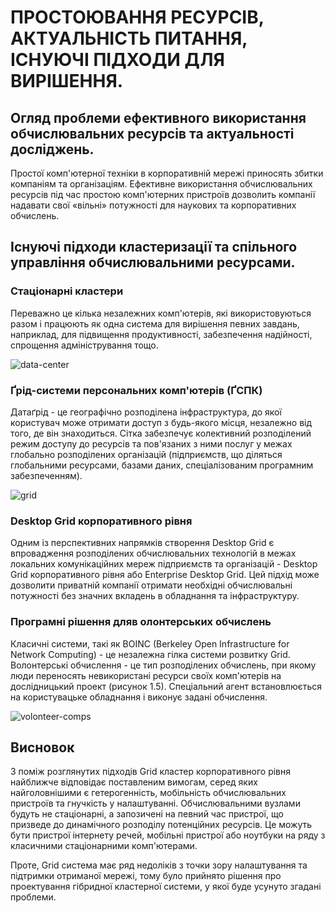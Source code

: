 # ПРОСТОЮВАННЯ РЕСУРСІВ, АКТУАЛЬНІСТЬ ПИТАННЯ, ІСНУЮЧІ ПІДХОДИ ДЛЯ ВИРІШЕННЯ.

## Огляд проблеми ефективного використання обчислювальних ресурсів та актуальності досліджень.

Простої комп'ютерної техніки в корпоративній мережі приносять збитки компаніям та організаціям. Ефективне використання обчислювальних ресурсів під час простою комп'ютерних пристроїв дозволить компанії надавати свої «вільні» потужності для наукових та корпоративних обчислень.

## Існуючі підходи кластеризації та спільного управління обчислювальними ресурсами.

### Стаціонарні кластери

Переважно це кілька незалежних комп'ютерів, які використовуються разом і працюють як одна система для вирішення певних завдань, наприклад, для підвищення продуктивності, забезпечення надійності, спрощення адміністрування тощо.

![data-center](https://encrypted-tbn0.gstatic.com/images?q=tbn:ANd9GcQ19XGolZrsR0MTEsYnEO5gcYbgtDwg_4xqEA&usqp=CAU)

### Ґрід-системи персональних комп'ютерів (ҐСПК)

Датаґрід - це географічно розподілена інфраструктура, до якої користувач може отримати доступ з будь-якого місця, незалежно від того, де він знаходиться. Сітка забезпечує колективний розподілений режим доступу до ресурсів та пов'язаних з ними послуг у межах глобально розподілених організацій (підприємств, що діляться глобальними ресурсами, базами даних, спеціалізованим програмним забезпеченням).

![grid](https://www.researchgate.net/profile/Basappa-Kodada/publication/268003683/figure/fig1/AS:295336758267909@1447425178906/Generic-view-of-Grid-Cluster-Computing-Environment.png)

### Desktop Grid корпоративного рівня

Одним із перспективних напрямків створення Desktop Grid є впровадження розподілених обчислювальних технологій в межах локальних комунікаційних мереж підприємств та організацій - Desktop Grid корпоративного рівня або Enterprise Desktop Grid. Цей підхід може дозволити приватній компанії отримати необхідні обчислювальні потужності без значних вкладень в обладнання та інфраструктуру.

### Програмні рішення дляв олонтерських обчислень

Класичні системи, такі як BOINC (Berkeley Open Infrastructure for Network Computing) - це незалежна гілка системи розвитку Grid. Волонтерські обчислення - це тип розподілених обчислень, при якому люди переносять невикористані ресурси своїх комп'ютерів на дослідницький проект (рисунок 1.5). Спеціальний агент встановлюється на користувацьке обладнання і виконує задані обчислення.

![volonteer-comps](https://www.researchgate.net/profile/Haitham-Barkallah/publication/319352828/figure/fig10/AS:669641902931976@1536666479233/Volunteer-Computing-Nowadays-volunteer-computing-provides-Petaflops-of-processing-power.png)

## Висновок

З поміж розглянутих підходів Grid кластер корпоративного рівня найближче відповідає поставленим вимогам, серед яких найголовнішими є гетерогенність, мобільність обчислювальних пристроїв та гнучкість у налаштуванні.
Обчислювальними вузлами будуть не стаціонарні, а запозичені на певний час пристрої, що призведе до динамічного розподілу потенційних ресурсів. Це можуть бути пристрої інтернету речей, мобільні пристрої або ноутбуки на ряду з класичними стаціонарними комп'ютерами.

Проте, Grid система має ряд недоліків з точки зору налаштування та підтримки отриманої мережі, тому було прийнято рішення про проектування гібридної кластерної системи, у якої буде усунуто згадані проблеми.